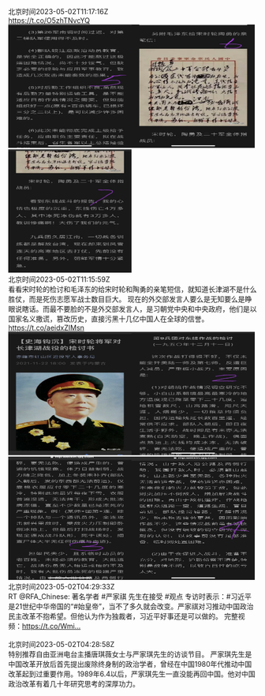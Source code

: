 北京时间2023-05-02T11:17:16Z<br>https://t.co/O5zhTNvcYQ<br><img src='/temp/2023/1653237189667598338_0.jpg' width='250' height='250'><img src='/temp/2023/1653237189667598338_1.jpg' width='250' height='250'><img src='/temp/2023/1653237189667598338_2.jpg' width='250' height='250'><br>北京时间2023-05-02T11:15:59Z<br>看看宋时轮的检讨和毛泽东的给宋时轮和陶勇的亲笔短信，就知道长津湖不是什么胜仗，而是死伤志愿军战士数目巨大。
现在的外交部发言人要么是无知要么是睁眼说瞎话。而最不要脸的不是外交部发言人，是习朝党中央和中央政府，他们是以国家名义撒谎，篡改历史，直接污黑十几亿中国人在全球的信誉。 https://t.co/aeidxZIMsn<br><img src='/temp/2023/1653236866089631744_0.jpg' width='250' height='250'><img src='/temp/2023/1653236866089631744_1.jpg' width='250' height='250'><img src='/temp/2023/1653236866089631744_2.jpg' width='250' height='250'><img src='/temp/2023/1653236866089631744_3.jpg' width='250' height='250'><br>北京时间2023-05-02T04:29:33Z<br>RT @RFA_Chinese: 著名学者 #严家祺 先生在接受 #观点 专访时表示：#习近平 是21世纪中华帝国的“#始皇帝”，当不了多久就会改变。严家祺对习推动中国政治民主改革不抱希望。但他认为作为独裁者，习近平好事还是可以做的。
完整视频：https://t.co/Wmi…<br><br>北京时间2023-05-02T04:28:58Z<br>特别推荐自由亚洲电台主播唐琪薇女士与严家琪先生的访谈节目。
严家琪先生是中国改革开放后首先提出废除终身制的政治学者，曾经在中国1980年代推动中国改革起到过重要作用。1989年6.4以后，严家琪先生一直没能再回中国。他对中国政治改革有着几十年研究思考的深厚功力。<br><br>